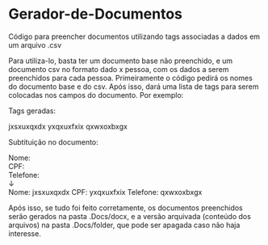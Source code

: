 # Gerador-de-Documentos
Código para preencher documentos utilizando tags associadas a dados em um arquivo .csv

Para utiliza-lo, basta ter um documento base não preenchido, e um documento csv no formato dado x pessoa, com os dados a serem preenchidos para cada pessoa.
Primeiramente o código pedirá os nomes do documento base e do csv. Após isso, dará uma lista de tags para serem colocadas nos campos do documento. Por exemplo:

Tags geradas: 

jxsxuxqxdx
yxqxuxfxix
qxwxoxbxgx

Subtituição no documento: 

Nome:                  
CPF:                  
Telefone:               
 ↓                      
Nome: jxsxuxqxdx
CPF: yxqxuxfxix
Telefone: qxwxoxbxgx

Após isso, se tudo foi feito corretamente, os documentos preenchidos serão gerados na pasta .Docs/docx, e a versão arquivada (conteúdo dos arquivos) na pasta 
.Docs/folder, que pode ser apagada caso não haja interesse. 
